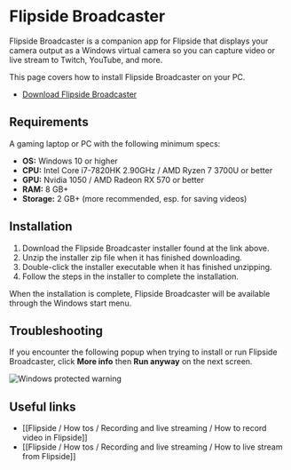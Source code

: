 # Flipside Broadcaster

Flipside Broadcaster is a companion app for Flipside that displays your camera output as a Windows virtual camera so you can capture video or live stream to Twitch, YouTube, and more.

This page covers how to install Flipside Broadcaster on your PC.

- [Download Flipside Broadcaster](https://www.flipsidexr.com/download/broadcaster/latest)

## Requirements

A gaming laptop or PC with the following minimum specs:

- **OS:** Windows 10 or higher
- **CPU:** Intel Core i7-7820HK 2.90GHz / AMD Ryzen 7 3700U or better
- **GPU:** Nvidia 1050 / AMD Radeon RX 570 or better
- **RAM:** 8 GB+
- **Storage:** 2 GB+ (more recommended, esp. for saving videos)

## Installation

1. Download the Flipside Broadcaster installer found at the link above.
2. Unzip the installer zip file when it has finished downloading.
3. Double-click the installer executable when it has finished unzipping.
4. Follow the steps in the installer to complete the installation.

When the installation is complete, Flipside Broadcaster will be available through the Windows start menu.

## Troubleshooting

If you encounter the following popup when trying to install or run Flipside Broadcaster, click **More info** then **Run anyway** on the next screen.

![Windows protected warning](https://www.flipsidexr.com/files/docs/2023.1/windows_protected.png)

## Useful links

- [[Flipside / How tos / Recording and live streaming / How to record video in Flipside]]
- [[Flipside / How tos / Recording and live streaming / How to live stream from Flipside]]
